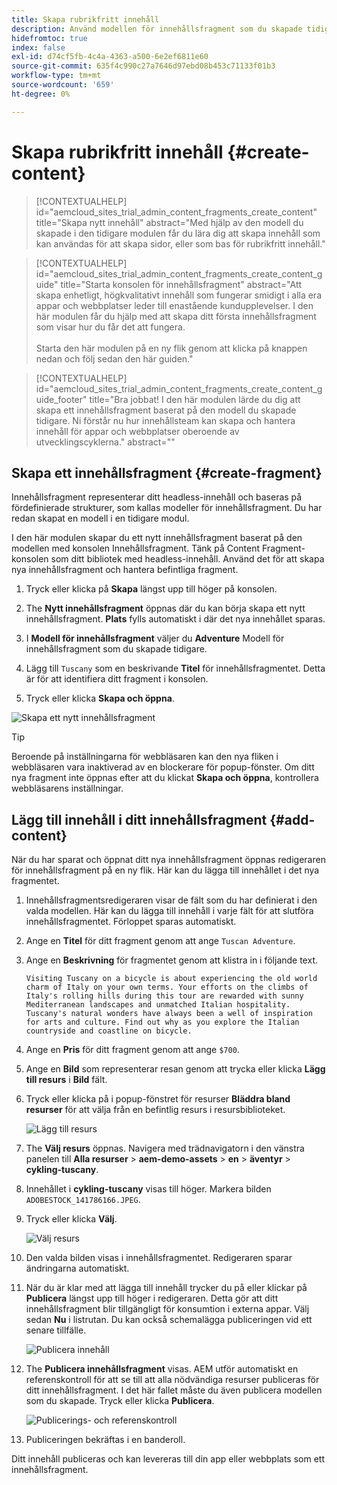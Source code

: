 ```yaml
---
title: Skapa rubrikfritt innehåll
description: Använd modellen för innehållsfragment som du skapade tidigare för att skapa innehåll som kan användas för att skapa sidor, eller som bas för rubrikfritt innehåll.
hidefromtoc: true
index: false
exl-id: d74cf5fb-4c4a-4363-a500-6e2ef6811e60
source-git-commit: 635f4c990c27a7646d97ebd08b453c71133f01b3
workflow-type: tm+mt
source-wordcount: '659'
ht-degree: 0%

---
```



# Skapa rubrikfritt innehåll {#create-content}

>[!CONTEXTUALHELP]
>id="aemcloud_sites_trial_admin_content_fragments_create_content"
>title="Skapa nytt innehåll"
>abstract="Med hjälp av den modell du skapade i den tidigare modulen får du lära dig att skapa innehåll som kan användas för att skapa sidor, eller som bas för rubrikfritt innehåll."

>[!CONTEXTUALHELP]
>id="aemcloud_sites_trial_admin_content_fragments_create_content_guide"
>title="Starta konsolen för innehållsfragment"
>abstract="Att skapa enhetligt, högkvalitativt innehåll som fungerar smidigt i alla era appar och webbplatser leder till enastående kundupplevelser. I den här modulen får du hjälp med att skapa ditt första innehållsfragment som visar hur du får det att fungera.<br><br>Starta den här modulen på en ny flik genom att klicka på knappen nedan och följ sedan den här guiden."

>[!CONTEXTUALHELP]
>id="aemcloud_sites_trial_admin_content_fragments_create_content_guide_footer"
>title="Bra jobbat! I den här modulen lärde du dig att skapa ett innehållsfragment baserat på den modell du skapade tidigare. Ni förstår nu hur innehållsteam kan skapa och hantera innehåll för appar och webbplatser oberoende av utvecklingscyklerna."
>abstract=""

## Skapa ett innehållsfragment {#create-fragment}

Innehållsfragment representerar ditt headless-innehåll och baseras på fördefinierade strukturer, som kallas modeller för innehållsfragment. Du har redan skapat en modell i en tidigare modul.

I den här modulen skapar du ett nytt innehållsfragment baserat på den modellen med konsolen Innehållsfragment. Tänk på Content Fragment-konsolen som ditt bibliotek med headless-innehåll. Använd det för att skapa nya innehållsfragment och hantera befintliga fragment.

1. Tryck eller klicka på **Skapa** längst upp till höger på konsolen.

1. The **Nytt innehållsfragment** öppnas där du kan börja skapa ett nytt innehållsfragment. **Plats** fylls automatiskt i där det nya innehållet sparas.

1. I **Modell för innehållsfragment** väljer du **Adventure** Modell för innehållsfragment som du skapade tidigare.

1. Lägg till `Tuscany` som en beskrivande **Titel** för innehållsfragmentet. Detta är för att identifiera ditt fragment i konsolen.

1. Tryck eller klicka **Skapa och öppna**.

![Skapa ett nytt innehållsfragment](assets/do-not-localize/create-content.png)

>[!TIP]
>
>Beroende på inställningarna för webbläsaren kan den nya fliken i webbläsaren vara inaktiverad av en blockerare för popup-fönster. Om ditt nya fragment inte öppnas efter att du klickat **Skapa och öppna**, kontrollera webbläsarens inställningar.

## Lägg till innehåll i ditt innehållsfragment {#add-content}

När du har sparat och öppnat ditt nya innehållsfragment öppnas redigeraren för innehållsfragment på en ny flik. Här kan du lägga till innehållet i det nya fragmentet.

1. Innehållsfragmentsredigeraren visar de fält som du har definierat i den valda modellen. Här kan du lägga till innehåll i varje fält för att slutföra innehållsfragmentet. Förloppet sparas automatiskt.

1. Ange en **Titel** för ditt fragment genom att ange `Tuscan Adventure`.

1. Ange en **Beskrivning** för fragmentet genom att klistra in i följande text.

   ```text
   Visiting Tuscany on a bicycle is about experiencing the old world charm of Italy on your own terms. Your efforts on the climbs of Italy's rolling hills during this tour are rewarded with sunny Mediterranean landscapes and unmatched Italian hospitality. Tuscany's natural wonders have always been a well of inspiration for arts and culture. Find out why as you explore the Italian countryside and coastline on bicycle.
   ```

1. Ange en **Pris** för ditt fragment genom att ange `$700`.

1. Ange en **Bild** som representerar resan genom att trycka eller klicka **Lägg till resurs** i **Bild** fält.

1. Tryck eller klicka på i popup-fönstret för resurser **Bläddra bland resurser** för att välja från en befintlig resurs i resursbiblioteket.

   ![Lägg till resurs](assets/do-not-localize/add-asset.png)

1. The **Välj resurs** öppnas. Navigera med trädnavigatorn i den vänstra panelen till **Alla resurser** > **aem-demo-assets** > **en** > **äventyr** > **cykling-tuscany**.

1. Innehållet i **cykling-tuscany** visas till höger. Markera bilden `ADOBESTOCK_141786166.JPEG`.

1. Tryck eller klicka **Välj**.

   ![Välj resurs](assets/do-not-localize/select-asset.png)

1. Den valda bilden visas i innehållsfragmentet. Redigeraren sparar ändringarna automatiskt.

1. När du är klar med att lägga till innehåll trycker du på eller klickar på **Publicera** längst upp till höger i redigeraren. Detta gör att ditt innehållsfragment blir tillgängligt för konsumtion i externa appar. Välj sedan **Nu** i listrutan. Du kan också schemalägga publiceringen vid ett senare tillfälle.

   ![Publicera innehåll](assets/do-not-localize/publish.png)

1. The **Publicera innehållsfragment** visas. AEM utför automatiskt en referenskontroll för att se till att alla nödvändiga resurser publiceras för ditt innehållsfragment. I det här fallet måste du även publicera modellen som du skapade. Tryck eller klicka **Publicera**.

   ![Publicerings- och referenskontroll](assets/do-not-localize/publish-confirm.png)

1. Publiceringen bekräftas i en banderoll.

Ditt innehåll publiceras och kan levereras till din app eller webbplats som ett innehållsfragment.
